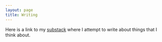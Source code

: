 ```yaml
---
layout: page
title: Writing
---
```


Here is a link to my <a href="https://substack.com/@seanblog" target="_blank">substack</a> where I attempt to write about things that I think about. 
